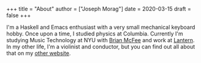 +++
title = "About"
author = ["Joseph Morag"]
date = 2020-03-15
draft = false
+++

I'm a Haskell and Emacs enthusiast with a very small mechanical keyboard hobby. Once upon a time, I studied physics at Columbia. Currently I'm studying Music Technology at NYU with [Brian McFee](https:www.bmcfee.github.io) and work at [Lantern](https://getlantern.org/en%5FUS/index.html). In my other life, I'm a violinist and conductor, but you can find out all about that on my [other website](https://www.josephmorag.com/).

